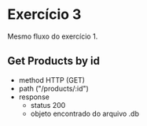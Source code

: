# Exercício 3
Mesmo fluxo do exercício 1.

## Get Products by id
- method HTTP (GET)
- path ("/products/:id")
- response
    - status 200
    - objeto encontrado do arquivo .db
